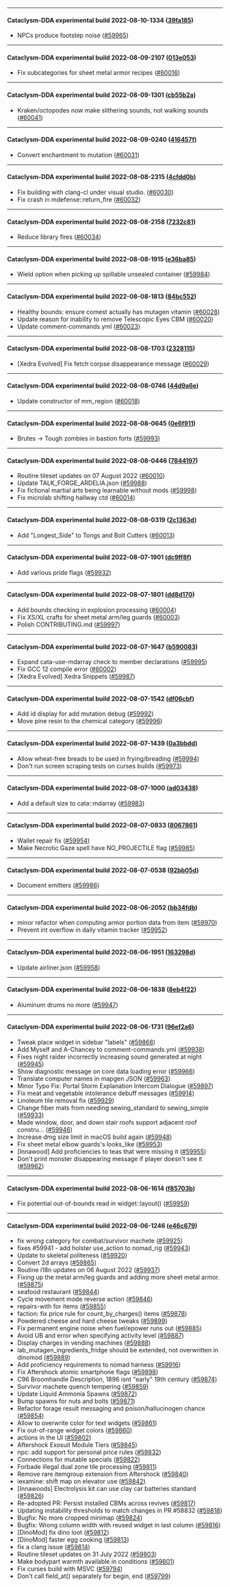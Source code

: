 
---

#### Cataclysm-DDA experimental build 2022-08-10-1334 ([39fa185](https://github.com/CleverRaven/Cataclysm-DDA/releases/tag/cdda-experimental-2022-08-10-1334))

* NPCs produce footstep noise ([#59965](https://github.com/CleverRaven/Cataclysm-DDA/pull/59965))

---

#### Cataclysm-DDA experimental build 2022-08-09-2107 ([013e053](https://github.com/CleverRaven/Cataclysm-DDA/releases/tag/cdda-experimental-2022-08-09-2107))

* Fix subcategories for sheet metal armor recipes ([#60016](https://github.com/CleverRaven/Cataclysm-DDA/pull/60016))

---

#### Cataclysm-DDA experimental build 2022-08-09-1301 ([cb55b2a](https://github.com/CleverRaven/Cataclysm-DDA/releases/tag/cdda-experimental-2022-08-09-1301))

* Kraken/octopodes now make slithering sounds, not walking sounds ([#60041](https://github.com/CleverRaven/Cataclysm-DDA/pull/60041))

---

#### Cataclysm-DDA experimental build 2022-08-09-0240 ([416457f](https://github.com/CleverRaven/Cataclysm-DDA/releases/tag/cdda-experimental-2022-08-09-0240))

* Convert enchantment to mutation ([#60031](https://github.com/CleverRaven/Cataclysm-DDA/pull/60031))

---

#### Cataclysm-DDA experimental build 2022-08-08-2315 ([4cfdd0b](https://github.com/CleverRaven/Cataclysm-DDA/releases/tag/cdda-experimental-2022-08-08-2315))

* Fix building with clang-cl under visual studio. ([#60030](https://github.com/CleverRaven/Cataclysm-DDA/pull/60030))
* Fix crash in mdefense::return_fire ([#60032](https://github.com/CleverRaven/Cataclysm-DDA/pull/60032))

---

#### Cataclysm-DDA experimental build 2022-08-08-2158 ([7232c81](https://github.com/CleverRaven/Cataclysm-DDA/releases/tag/cdda-experimental-2022-08-08-2158))

* Reduce library fires ([#60034](https://github.com/CleverRaven/Cataclysm-DDA/pull/60034))

---

#### Cataclysm-DDA experimental build 2022-08-08-1915 ([e36ba85](https://github.com/CleverRaven/Cataclysm-DDA/releases/tag/cdda-experimental-2022-08-08-1915))

* Wield option when picking up spillable unsealed container ([#59984](https://github.com/CleverRaven/Cataclysm-DDA/pull/59984))

---

#### Cataclysm-DDA experimental build 2022-08-08-1813 ([84bc552](https://github.com/CleverRaven/Cataclysm-DDA/releases/tag/cdda-experimental-2022-08-08-1813))

* Healthy bounds: ensure comest actually has mutagen vitamin ([#60028](https://github.com/CleverRaven/Cataclysm-DDA/pull/60028))
* Update reason for inability to remove Telescopic Eyes CBM ([#60020](https://github.com/CleverRaven/Cataclysm-DDA/pull/60020))
* Update comment-commands.yml ([#60023](https://github.com/CleverRaven/Cataclysm-DDA/pull/60023))

---

#### Cataclysm-DDA experimental build 2022-08-08-1703 ([2328115](https://github.com/CleverRaven/Cataclysm-DDA/releases/tag/cdda-experimental-2022-08-08-1703))

* [Xedra Evolved] Fix fetch corpse disappearance message ([#60029](https://github.com/CleverRaven/Cataclysm-DDA/pull/60029))

---

#### Cataclysm-DDA experimental build 2022-08-08-0746 ([44d9a6e](https://github.com/CleverRaven/Cataclysm-DDA/releases/tag/cdda-experimental-2022-08-08-0746))

* Update constructor of mm_region ([#60018](https://github.com/CleverRaven/Cataclysm-DDA/pull/60018))

---

#### Cataclysm-DDA experimental build 2022-08-08-0645 ([0e6f911](https://github.com/CleverRaven/Cataclysm-DDA/releases/tag/cdda-experimental-2022-08-08-0645))

* Brutes -> Tough zombies in bastion forts ([#59993](https://github.com/CleverRaven/Cataclysm-DDA/pull/59993))

---

#### Cataclysm-DDA experimental build 2022-08-08-0446 ([7844197](https://github.com/CleverRaven/Cataclysm-DDA/releases/tag/cdda-experimental-2022-08-08-0446))

* Routine tileset updates on 07 August 2022 ([#60010](https://github.com/CleverRaven/Cataclysm-DDA/pull/60010))
* Update TALK_FORGE_ARDELIA.json ([#59988](https://github.com/CleverRaven/Cataclysm-DDA/pull/59988))
* Fix fictional martial arts being learnable without mods ([#59998](https://github.com/CleverRaven/Cataclysm-DDA/pull/59998))
* Fix microlab shifting hallway ctd ([#60014](https://github.com/CleverRaven/Cataclysm-DDA/pull/60014))

---

#### Cataclysm-DDA experimental build 2022-08-08-0319 ([2c1363d](https://github.com/CleverRaven/Cataclysm-DDA/releases/tag/cdda-experimental-2022-08-08-0319))

* Add "Longest_Side" to Tongs and Bolt Cutters ([#60013](https://github.com/CleverRaven/Cataclysm-DDA/pull/60013))

---

#### Cataclysm-DDA experimental build 2022-08-07-1901 ([dc9ff8f](https://github.com/CleverRaven/Cataclysm-DDA/releases/tag/cdda-experimental-2022-08-07-1901))

* Add various pride flags ([#59932](https://github.com/CleverRaven/Cataclysm-DDA/pull/59932))

---

#### Cataclysm-DDA experimental build 2022-08-07-1801 ([dd8d170](https://github.com/CleverRaven/Cataclysm-DDA/releases/tag/cdda-experimental-2022-08-07-1801))

* Add bounds checking in explosion processing ([#60004](https://github.com/CleverRaven/Cataclysm-DDA/pull/60004))
* Fix XS/XL crafts for sheet metal arm/leg guards ([#60003](https://github.com/CleverRaven/Cataclysm-DDA/pull/60003))
* Polish CONTRIBUTING.md ([#59997](https://github.com/CleverRaven/Cataclysm-DDA/pull/59997))

---

#### Cataclysm-DDA experimental build 2022-08-07-1647 ([b590083](https://github.com/CleverRaven/Cataclysm-DDA/releases/tag/cdda-experimental-2022-08-07-1647))

* Expand cata-use-mdarray check to member declarations ([#59995](https://github.com/CleverRaven/Cataclysm-DDA/pull/59995))
* Fix GCC 12 compile error ([#60002](https://github.com/CleverRaven/Cataclysm-DDA/pull/60002))
* [Xedra Evolved] Xedra Snippets ([#59987](https://github.com/CleverRaven/Cataclysm-DDA/pull/59987))

---

#### Cataclysm-DDA experimental build 2022-08-07-1542 ([df06cbf](https://github.com/CleverRaven/Cataclysm-DDA/releases/tag/cdda-experimental-2022-08-07-1542))

* Add id display for add mutation debug ([#59992](https://github.com/CleverRaven/Cataclysm-DDA/pull/59992))
* Move pine resin to the chemical category ([#59996](https://github.com/CleverRaven/Cataclysm-DDA/pull/59996))

---

#### Cataclysm-DDA experimental build 2022-08-07-1439 ([0a3bbdd](https://github.com/CleverRaven/Cataclysm-DDA/releases/tag/cdda-experimental-2022-08-07-1439))

* Allow wheat-free breads to be used in frying/breading ([#59994](https://github.com/CleverRaven/Cataclysm-DDA/pull/59994))
* Don't run screen scraping tests on curses builds ([#59973](https://github.com/CleverRaven/Cataclysm-DDA/pull/59973))

---

#### Cataclysm-DDA experimental build 2022-08-07-1000 ([ad03438](https://github.com/CleverRaven/Cataclysm-DDA/releases/tag/cdda-experimental-2022-08-07-1000))

* Add a default size to cata::mdarray ([#59983](https://github.com/CleverRaven/Cataclysm-DDA/pull/59983))

---

#### Cataclysm-DDA experimental build 2022-08-07-0833 ([8067861](https://github.com/CleverRaven/Cataclysm-DDA/releases/tag/cdda-experimental-2022-08-07-0833))

* Wallet repair fix ([#59954](https://github.com/CleverRaven/Cataclysm-DDA/pull/59954))
* Make Necrotic Gaze spell have NO_PROJECTILE flag ([#59985](https://github.com/CleverRaven/Cataclysm-DDA/pull/59985))

---

#### Cataclysm-DDA experimental build 2022-08-07-0538 ([92bb05d](https://github.com/CleverRaven/Cataclysm-DDA/releases/tag/cdda-experimental-2022-08-07-0538))

* Document emitters ([#59986](https://github.com/CleverRaven/Cataclysm-DDA/pull/59986))

---

#### Cataclysm-DDA experimental build 2022-08-06-2052 ([bb34fdb](https://github.com/CleverRaven/Cataclysm-DDA/releases/tag/cdda-experimental-2022-08-06-2052))

* minor refactor when computing armor portion data from item ([#59970](https://github.com/CleverRaven/Cataclysm-DDA/pull/59970))
* Prevent int overflow in daily vitamin tracker ([#59952](https://github.com/CleverRaven/Cataclysm-DDA/pull/59952))

---

#### Cataclysm-DDA experimental build 2022-08-06-1951 ([163298d](https://github.com/CleverRaven/Cataclysm-DDA/releases/tag/cdda-experimental-2022-08-06-1951))

* Update airliner.json ([#59958](https://github.com/CleverRaven/Cataclysm-DDA/pull/59958))

---

#### Cataclysm-DDA experimental build 2022-08-06-1838 ([8eb4f22](https://github.com/CleverRaven/Cataclysm-DDA/releases/tag/cdda-experimental-2022-08-06-1838))

* Aluminum drums no more ([#59947](https://github.com/CleverRaven/Cataclysm-DDA/pull/59947))

---

#### Cataclysm-DDA experimental build 2022-08-06-1731 ([96ef2a6](https://github.com/CleverRaven/Cataclysm-DDA/releases/tag/cdda-experimental-2022-08-06-1731))

* Tweak place widget in sidebar "labels" ([#59868](https://github.com/CleverRaven/Cataclysm-DDA/pull/59868))
* Add Myself and A-Chancey to comment-commands.yml ([#59938](https://github.com/CleverRaven/Cataclysm-DDA/pull/59938))
* Fixes night raider incorrectly increasing sound generated at night ([#59945](https://github.com/CleverRaven/Cataclysm-DDA/pull/59945))
* Show diagnostic message on core data loading error ([#59966](https://github.com/CleverRaven/Cataclysm-DDA/pull/59966))
* Translate computer names in mapgen JSON ([#59963](https://github.com/CleverRaven/Cataclysm-DDA/pull/59963))
* Minor Typo Fix: Portal Storm Explanation Intercom Dialogue ([#59897](https://github.com/CleverRaven/Cataclysm-DDA/pull/59897))
* Fix meat and vegetable intolerance debuff messages ([#59914](https://github.com/CleverRaven/Cataclysm-DDA/pull/59914))
* Linoleum tile removal fix ([#59929](https://github.com/CleverRaven/Cataclysm-DDA/pull/59929))
* Change fiber mats from needing sewing_standard to sewing_simple ([#59933](https://github.com/CleverRaven/Cataclysm-DDA/pull/59933))
* Made window, door, and down stair roofs support adjacent roof constru… ([#59946](https://github.com/CleverRaven/Cataclysm-DDA/pull/59946))
* Increase dmg size limit in macOS build again ([#59948](https://github.com/CleverRaven/Cataclysm-DDA/pull/59948))
* Fix sheet metal elbow guards's looks_like ([#59953](https://github.com/CleverRaven/Cataclysm-DDA/pull/59953))
* [Innawood] Add proficiencies to teas that were missing it ([#59955](https://github.com/CleverRaven/Cataclysm-DDA/pull/59955))
* Don't print monster disappearing message if player doesn't see it ([#59962](https://github.com/CleverRaven/Cataclysm-DDA/pull/59962))

---

#### Cataclysm-DDA experimental build 2022-08-06-1614 ([f85703b](https://github.com/CleverRaven/Cataclysm-DDA/releases/tag/cdda-experimental-2022-08-06-1614))

* Fix potential out-of-bounds read in widget::layout() ([#59959](https://github.com/CleverRaven/Cataclysm-DDA/pull/59959))

---

#### Cataclysm-DDA experimental build 2022-08-06-1246 ([e46c679](https://github.com/CleverRaven/Cataclysm-DDA/releases/tag/cdda-experimental-2022-08-06-1246))

* fix wrong category for combat/survivor machete ([#59925](https://github.com/CleverRaven/Cataclysm-DDA/pull/59925))
* fixes #59941 - add holster use_action to nomad_rig ([#59943](https://github.com/CleverRaven/Cataclysm-DDA/pull/59943))
* Update to skeletal politeness ([#59920](https://github.com/CleverRaven/Cataclysm-DDA/pull/59920))
* Convert 2d arrays ([#59865](https://github.com/CleverRaven/Cataclysm-DDA/pull/59865))
* Routine i18n updates on 06 August 2022 ([#59937](https://github.com/CleverRaven/Cataclysm-DDA/pull/59937))
* Fixing up the metal arm/leg guards and adding more sheet metal armor. ([#59875](https://github.com/CleverRaven/Cataclysm-DDA/pull/59875))
* seafood restaurant ([#59844](https://github.com/CleverRaven/Cataclysm-DDA/pull/59844))
* Cycle movement mode reverse action ([#59846](https://github.com/CleverRaven/Cataclysm-DDA/pull/59846))
* repairs-with for items ([#59855](https://github.com/CleverRaven/Cataclysm-DDA/pull/59855))
* faction: fix price rule for count_by_charges() items ([#59878](https://github.com/CleverRaven/Cataclysm-DDA/pull/59878))
* Powdered cheese and hard cheese tweaks ([#59899](https://github.com/CleverRaven/Cataclysm-DDA/pull/59899))
* Fix permanent engine noise when fuel/epower runs out ([#59885](https://github.com/CleverRaven/Cataclysm-DDA/pull/59885))
* Avoid UB and error when specifying activity level ([#59887](https://github.com/CleverRaven/Cataclysm-DDA/pull/59887))
* Display charges in vending machines ([#59888](https://github.com/CleverRaven/Cataclysm-DDA/pull/59888))
* lab_mutagen_ingredients_fridge should be extended, not overwritten in dinomod ([#59889](https://github.com/CleverRaven/Cataclysm-DDA/pull/59889))
* Add proficiency requirements to nomad harness ([#59916](https://github.com/CleverRaven/Cataclysm-DDA/pull/59916))
* Fix Aftershock atomic smartphone flags ([#59898](https://github.com/CleverRaven/Cataclysm-DDA/pull/59898))
*  C96 Broomhandle Description, 1896 isnt "early" 19th century ([#59874](https://github.com/CleverRaven/Cataclysm-DDA/pull/59874))
* Survivor machete quench tempering ([#59859](https://github.com/CleverRaven/Cataclysm-DDA/pull/59859))
* Update Liquid Ammonia Spawns ([#59872](https://github.com/CleverRaven/Cataclysm-DDA/pull/59872))
* Bump spawns for nuts and bolts ([#59871](https://github.com/CleverRaven/Cataclysm-DDA/pull/59871))
* Refactor forage result messaging and poison/hallucinogen chance ([#59854](https://github.com/CleverRaven/Cataclysm-DDA/pull/59854))
* Allow to overwrite color for text widgets ([#59861](https://github.com/CleverRaven/Cataclysm-DDA/pull/59861))
* Fix out-of-range widget colors ([#59860](https://github.com/CleverRaven/Cataclysm-DDA/pull/59860))
* actions in the UI ([#59802](https://github.com/CleverRaven/Cataclysm-DDA/pull/59802))
* Aftershock Exosuit Module Tiers ([#59845](https://github.com/CleverRaven/Cataclysm-DDA/pull/59845))
* npc: add support for personal price rules ([#59832](https://github.com/CleverRaven/Cataclysm-DDA/pull/59832))
* Connections for mutable specials ([#59822](https://github.com/CleverRaven/Cataclysm-DDA/pull/59822))
* Forbade illegal dual zone tile processing ([#59811](https://github.com/CleverRaven/Cataclysm-DDA/pull/59811))
* Remove rare itemgroup extension from Aftershock ([#59840](https://github.com/CleverRaven/Cataclysm-DDA/pull/59840))
* iexamine: shift map on elevator use ([#59842](https://github.com/CleverRaven/Cataclysm-DDA/pull/59842))
* [Innawoods] Electrolysis kit can use clay car batteries standard ([#59826](https://github.com/CleverRaven/Cataclysm-DDA/pull/59826))
* Re-adopted PR: Persist installed CBMs across revives ([#59817](https://github.com/CleverRaven/Cataclysm-DDA/pull/59817))
* Updating instability thresholds to match changes in PR #58832 ([#59818](https://github.com/CleverRaven/Cataclysm-DDA/pull/59818))
* Bugfix: No more cropped minimap ([#59824](https://github.com/CleverRaven/Cataclysm-DDA/pull/59824))
* Bugfix: Wrong column width with reused widget in last column ([#59816](https://github.com/CleverRaven/Cataclysm-DDA/pull/59816))
* [DinoMod] fix dino loot ([#59812](https://github.com/CleverRaven/Cataclysm-DDA/pull/59812))
* [DinoMod] faster egg cooking ([#59813](https://github.com/CleverRaven/Cataclysm-DDA/pull/59813))
* fix a clang issue ([#59814](https://github.com/CleverRaven/Cataclysm-DDA/pull/59814))
* Routine tileset updates on 31 July 2022 ([#59803](https://github.com/CleverRaven/Cataclysm-DDA/pull/59803))
* Make bodypart warmth available in conditions ([#59801](https://github.com/CleverRaven/Cataclysm-DDA/pull/59801))
* Fix curses build with MSVC ([#59794](https://github.com/CleverRaven/Cataclysm-DDA/pull/59794))
* Don't call field_at() separately for begin, end ([#59799](https://github.com/CleverRaven/Cataclysm-DDA/pull/59799))
